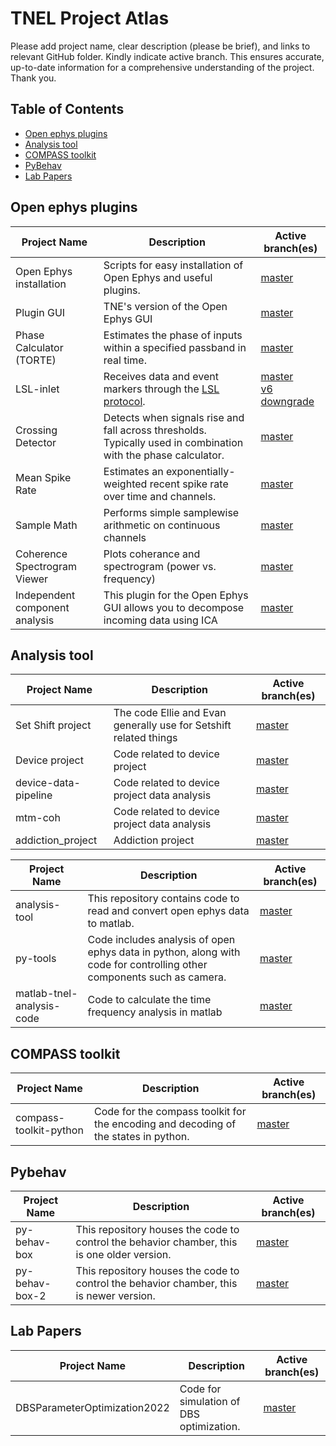 # TNEL Project Atlas
Please add project name, clear description (please be brief), and links to relevant GitHub folder. Kindly indicate active branch. This ensures accurate, up-to-date information for a comprehensive understanding of the project. Thank you.


## Table of Contents
* [Open ephys plugins](#open-ephys-plugins)
* [Analysis tool](#analysis-tool)
* [COMPASS toolkit](#compass-toolkit)
* [PyBehav](#pybehav)
* [Lab Papers](#lab-papers)

## Open ephys plugins
| Project Name | Description | Active branch(es) |
| --- | --- | --- |
| Open Ephys installation | Scripts for easy installation of Open Ephys and useful plugins. | [master](https://github.com/tne-lab/oep-installation.git)
| Plugin GUI | TNE's version of the Open Ephys GUI  | [master](https://github.com/tne-lab/plugin-GUI) |
| Phase Calculator (TORTE) | Estimates the phase of inputs within a specified passband in real time. | [master](https://github.com/tne-lab/TORTE.git)
| LSL-inlet | Receives data and event markers through the [LSL protocol](https://labstreaminglayer.org/#/). | [master](https://github.com/tne-lab/LSL-inlet) <br /> [v6 downgrade](https://github.com/tne-lab/LSL-inlet/tree/v6-downgrade) |
| Crossing Detector | Detects when signals rise and fall across thresholds. Typically used in combination with the phase calculator.  | [master](https://github.com/tne-lab/crossing-detector) |
| Mean Spike Rate | Estimates an exponentially-weighted recent spike rate over time and channels. | [master](https://github.com/tne-lab/mean-spike-rate/tree/master) |
| Sample Math | Performs simple samplewise arithmetic on continuous channels  | [master](https://github.com/tne-lab/sample-math/tree/master) |
| Coherence Spectrogram Viewer | Plots coherance and spectrogram (power vs. frequency)  | [master](https://github.com/tne-lab/Coherence-Spectrogram-Viewer) |
| Independent component analysis | This plugin for the Open Ephys GUI allows you to decompose incoming data using ICA | [master](https://github.com/tne-lab/ica-plugin.git) |

## Analysis tool
| Project Name | Description | Active branch(es) |
| --- | --- | --- |
|Set Shift project|The code Ellie and Evan generally use for Setshift related things|[master](https://github.com/tne-lab/ee-lib)|
|Device project|Code related to device project|[master](https://github.com/tne-lab/ASIC-testing-v2.git)|
|device-data-pipeline|Code related to device project data analysis|[master](https://github.com/tne-lab/device-data-pipeline.git)|
|mtm-coh|Code related to device project data analysis|[master](https://github.com/tne-lab/mtm-coh.git)|
|addiction_project|Addiction project |[master](https://github.com/tne-lab/addiction_project2)|

| Project Name | Description | Active branch(es) |
| --- | --- | --- |
| analysis-tool | This repository contains code to read and convert open ephys data to matlab. | [master](https://github.com/tne-lab/analysis-tools.git) |
| py-tools | Code includes analysis of open ephys data in python, along with code for controlling other components such as camera. | [master](https://github.com/tne-lab/py-tools.git) |
| matlab-tnel-analysis-code | Code to calculate the time frequency analysis in matlab | [master](https://github.com/tne-lab/matlab-tnel-analysis-code.git) |


## COMPASS toolkit
| Project Name | Description | Active branch(es) |
| --- | --- | --- |
| compass-toolkit-python| Code for the compass toolkit for the encoding and decoding of the states in python. | [master](https://github.com/tne-lab/compass-toolkit-python.git) |


## Pybehav
| Project Name | Description | Active branch(es) |
| --- | --- | --- |
| py-behav-box | This repository houses the code to control the behavior chamber, this is one older version. | [master](https://github.com/tne-lab/py-behav-box.git) |
| py-behav-box-2 | This repository houses the code to control the behavior chamber, this is newer version. | [master](https://github.com/tne-lab/py-behav-box-v2.git) |

## Lab Papers
| Project Name | Description | Active branch(es) |
| --- | --- | --- |
| DBSParameterOptimization2022 | Code for simulation of DBS optimization. | [master](https://github.com/tne-lab/DBSParameterOptimization2022.git) |
